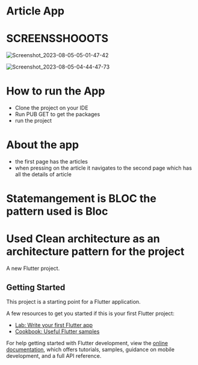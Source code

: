 # Article App
# SCREENSSHOOOTS
![Screenshot_2023-08-05-05-01-47-42](https://github.com/abdulrahmanahme/NY-Times-Articles/assets/47110411/60bc5536-1fcb-49be-9aa1-ae9fefa2369e)


![Screenshot_2023-08-05-04-44-47-73](https://github.com/abdulrahmanahme/NY-Times-Articles/assets/47110411/9ffeebd9-a2cc-46a2-ab85-9a9f0fa4d8df)

# How to run the App
- Clone the project on your IDE
-  Run PUB GET to get the packages
-  run the project
# About the app
- the first page has the articles
- when pressing on the article it navigates to  the second page which has all the details of article
# Statemangement is BLOC the pattern used is Bloc
# Used Clean architecture as an architecture pattern for the project

A new Flutter project.

## Getting Started

This project is a starting point for a Flutter application.

A few resources to get you started if this is your first Flutter project:

- [Lab: Write your first Flutter app](https://docs.flutter.dev/get-started/codelab)
- [Cookbook: Useful Flutter samples](https://docs.flutter.dev/cookbook)

For help getting started with Flutter development, view the
[online documentation](https://docs.flutter.dev/), which offers tutorials,
samples, guidance on mobile development, and a full API reference.
